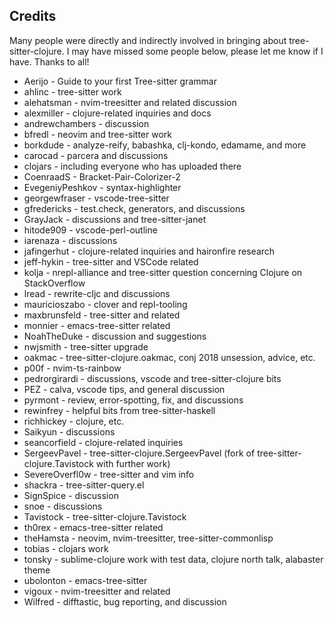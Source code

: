 ## Credits

Many people were directly and indirectly involved in bringing about tree-sitter-clojure.  I may have missed some people below, please let me know if I have.  Thanks to all!

* Aerijo - Guide to your first Tree-sitter grammar
* ahlinc - tree-sitter work
* alehatsman - nvim-treesitter and related discussion
* alexmiller - clojure-related inquiries and docs
* andrewchambers - discussion
* bfredl - neovim and tree-sitter work
* borkdude - analyze-reify, babashka, clj-kondo, edamame, and more
* carocad - parcera and discussions
* clojars - including everyone who has uploaded there
* CoenraadS - Bracket-Pair-Colorizer-2
* EvegeniyPeshkov - syntax-highlighter
* georgewfraser - vscode-tree-sitter
* gfredericks - test.check, generators, and discussions
* GrayJack - discussions and tree-sitter-janet
* hitode909 - vscode-perl-outline
* iarenaza - discussions
* jafingerhut - clojure-related inquiries and haironfire research
* jeff-hykin - tree-sitter and VSCode related
* kolja - nrepl-alliance and tree-sitter question concerning Clojure on StackOverflow
* lread - rewrite-cljc and discussions
* mauricioszabo - clover and repl-tooling
* maxbrunsfeld - tree-sitter and related
* monnier - emacs-tree-sitter related
* NoahTheDuke - discussion and suggestions
* nwjsmith - tree-sitter upgrade
* oakmac - tree-sitter-clojure.oakmac, conj 2018 unsession, advice, etc.
* p00f - nvim-ts-rainbow
* pedrorgirardi - discussions, vscode and tree-sitter-clojure bits
* PEZ - calva, vscode tips, and general discussion
* pyrmont - review, error-spotting, fix, and discussions
* rewinfrey - helpful bits from tree-sitter-haskell
* richhickey - clojure, etc.
* Saikyun - discussions
* seancorfield - clojure-related inquiries
* SergeevPavel - tree-sitter-clojure.SergeevPavel (fork of tree-sitter-clojure.Tavistock with further work)
* SevereOverfl0w - tree-sitter and vim info
* shackra - tree-sitter-query.el
* SignSpice - discussion
* snoe - discussions
* Tavistock - tree-sitter-clojure.Tavistock
* th0rex - emacs-tree-sitter related
* theHamsta - neovim, nvim-treesitter, tree-sitter-commonlisp
* tobias - clojars work
* tonsky - sublime-clojure work with test data, clojure north talk, alabaster theme
* ubolonton - emacs-tree-sitter
* vigoux - nvim-treesitter and related
* Wilfred - difftastic, bug reporting, and discussion


